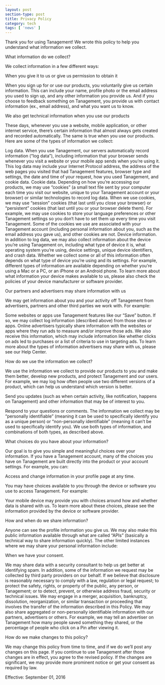 ```yaml
---
layout: post
section-type: post
title: Privacy Policy
category: tech
tags: [ 'news' ]
---
```


Thank you for using Tanagement! We wrote this policy to help you understand what information we collect.

What information do we collect?

We collect information in a few different ways:

When you give it to us or give us permission to obtain it

When you sign up for or use our products, you voluntarily give us certain information. This can include your name, profile photo or the email address you used to sign up, and any other information you provide us. And if you choose to feedback something on Tanagement, you provide us with contact information (ex., email address), and what you want us to know.

We also get technical information when you use our products

These days, whenever you use a website, mobile application, or other internet service, there’s certain information that almost always gets created and recorded automatically. The same is true when you use our products. Here are some of the types of information we collect:

Log data. When you use Tanagement, our servers automatically record information (“log data”), including information that your browser sends whenever you visit a website or your mobile app sends when you’re using it. This log data may include your Internet Protocol address, the address of the web pages you visited that had Tanagement features, browser type and settings, the date and time of your request, how you used Tanagement, and cookie data.
Cookie data. Depending on how you’re accessing our products, we may use “cookies” (a small text file sent by your computer each time you visit our website, unique to your Tanagement account or your browser) or similar technologies to record log data. When we use cookies, we may use “session” cookies (that last until you close your browser) or “persistent” cookies (that last until you or your browser delete them). For example, we may use cookies to store your language preferences or other Tanagement settings so you don‘t have to set them up every time you visit Tanagement. Some of the cookies we use are associated with your Tanagement account (including personal information about you, such as the email address you gave us), and other cookies are not.
Device information. In addition to log data, we may also collect information about the device you’re using Tanagement on, including what type of device it is, what operating system you’re using, device settings, unique device identifiers, and crash data. Whether we collect some or all of this information often depends on what type of device you’re using and its settings. For example, different types of information are available depending on whether you’re using a Mac or a PC, or an iPhone or an Android phone. To learn more about what information your device makes available to us, please also check the policies of your device manufacturer or software provider.

Our partners and advertisers may share information with us

We may get information about you and your activity off Tanagement from advertisers, partners and other third parties we work with. For example:

Some websites or apps use Tanagement features like our “Save” button. If so, we may collect log information (described above) from those sites or apps.
Online advertisers typically share information with the websites or apps where they run ads to measure and/or improve those ads. We also receive this information, which may include information like whether clicks on ads led to purchases or a list of criteria to use in targeting ads.
To learn more about the types of information advertisers may share with us, please see our Help Center.

How do we use the information we collect?

We use the information we collect to provide our products to you and make them better, develop new products, and protect Tanagement and our users. For example, we may log how often people use two different versions of a product, which can help us understand which version is better.

Send you updates (such as when certain activity, like notification, happens on Tanagement) and other information that may be of interest to you.

Respond to your questions or comments.
The information we collect may be “personally identifiable” (meaning it can be used to specifically identify you as a unique person) or “non-personally identifiable” (meaning it can’t be used to specifically identify you). We use both types of information, and combinations of both types, as described above.

What choices do you have about your information?

Our goal is to give you simple and meaningful choices over your information. If you have a Tanagement account, many of the choices you have on Tanagement are built directly into the product or your account settings. For example, you can:

Access and change information in your profile page at any time.

You may have choices available to you through the device or software you use to access Tanagement. For example:

Your mobile device may provide you with choices around how and whether data is shared with us.
To learn more about these choices, please see the information provided by the device or software provider.

How and when do we share information?

Anyone can see the profile information you give us. We may also make this public information available through what are called “APIs” (basically a technical way to share information quickly). The other limited instances where we may share your personal information include:

When we have your consent. 

We may share data with a security consultant to help us get better at identifying spam. In addition, some of the information we request may be collected by third party providers on our behalf.
If we believe that disclosure is reasonably necessary to comply with a law, regulation or legal request; to protect the safety, rights, or property of the public, any person, or Tanagement; or to detect, prevent, or otherwise address fraud, security or technical issues.
We may engage in a merger, acquisition, bankruptcy, dissolution, reorganization, or similar transaction or proceeding that involves the transfer of the information described in this Policy.
We may also share aggregated or non-personally identifiable information with our partners, advertisers or others. For example, we may tell an advertiser on Tanagement how many people saved something they shared, or the percentage of people who click on a Pin after viewing it.

How do we make changes to this policy?

We may change this policy from time to time, and if we do we’ll post any changes on this page. If you continue to use Tanagement after those changes are in effect, you agree to the revised policy. If the changes are significant, we may provide more prominent notice or get your consent as required by law.

Effective: September 01, 2016